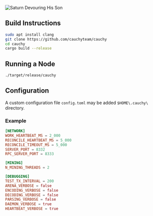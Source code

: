 ![Saturn Devouring His Son](https://i.imgur.com/Ahvi7YS.gif)

## Build Instructions
```bash
sudo apt install clang
git clone https://github.com/cauchyteam/cauchy
cd cauchy
cargo build --release
```

## Running a Node
```bash
./target/release/cauchy
```
## Configuration
A custom configuration file `config.toml` may be added `$HOME\.cauchy\` directory. 

### Example

```toml
[NETWORK]
WORK_HEARTBEAT_MS = 2_000
RECONCILE_HEARTBEAT_MS = 5_000
RECONCILE_TIMEOUT_MS = 5_000
SERVER_PORT = 8332
RPC_SERVER_PORT = 8333

[MINING]
N_MINING_THREADS = 2

[DEBUGGING]
TEST_TX_INTERVAL = 200
ARENA_VERBOSE = false
ENCODING_VERBOSE = false
DECODING_VERBOSE = false
PARSING_VERBOSE = false
DAEMON_VERBOSE = true
HEARTBEAT_VERBOSE = true
```
